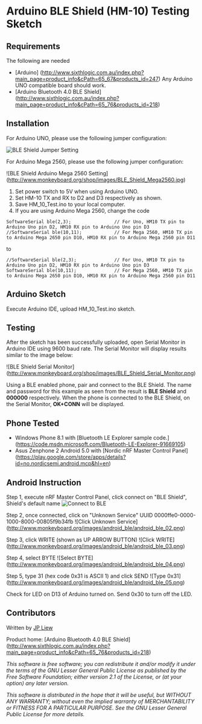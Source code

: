 # Arduino BLE Shield (HM-10) Testing Sketch

## Requirements

The following are needed 

* [Arduino] (http://www.sixthlogic.com.au/index.php?main_page=product_info&cPath=65_67&products_id=247) Any Arduino UNO compatible board should work.
* [Arduino Bluetooth 4.0 BLE Shield] (http://www.sixthlogic.com.au/index.php?main_page=product_info&cPath=65_76&products_id=218)

## Installation 

For Arduino UNO, please use the following jumper configuration:

![BLE Shield Jumper Setting](http://www.monkeyboard.org/shop/images/BLE_Shield_Jumper.jpg)

For Arduino Mega 2560, please use the following jumper configuration:

![BLE Shield Arduino Mega 2560 Setting] (http://www.monkeyboard.org/shop/images/BLE_Shield_Mega2560.jpg)

1. Set power switch to 5V when using Arduino UNO.
2. Set HM-10 TX and RX to D2 and D3 respectively as shown.
3. Save HM_10_Test.ino to your local computer.
4. If you are using Arduino Mega 2560, change the code 

```
SoftwareSerial ble(2,3);				// For Uno, HM10 TX pin to Arduino Uno pin D2, HM10 RX pin to Arduino Uno pin D3
//SoftwareSerial ble(10,11);			// For Mega 2560, HM10 TX pin to Arduino Mega 2650 pin D10, HM10 RX pin to Arduino Mega 2560 pin D11
```

to 

```
//SoftwareSerial ble(2,3);				// For Uno, HM10 TX pin to Arduino Uno pin D2, HM10 RX pin to Arduino Uno pin D3
SoftwareSerial ble(10,11);				// For Mega 2560, HM10 TX pin to Arduino Mega 2650 pin D10, HM10 RX pin to Arduino Mega 2560 pin D11
```

## Arduino Sketch

Execute Arduino IDE, upload HM_10_Test.ino sketch.

## Testing

After the sketch has been successfully uploaded, open Serial Monitor in Arduino IDE using 9600 baud rate. The Serial Monitor will display results similar to the image below:

![BLE Shield Serial Monitor] (http://www.monkeyboard.org/shop/images/BLE_Shield_Serial_Monitor.png)

Using a BLE enabled phone, pair and connect to the BLE Shield.  The name and password for this example as seen from the result is **BLE Shield** and **000000** respectively. When the phone is connected to the BLE Shield, on the Serial Monitor, **OK+CONN** will be displayed. 

## Phone Tested

* Windows Phone 8.1 with [Bluetooth LE Explorer sample code.] (https://code.msdn.microsoft.com/Bluetooth-LE-Explorer-91669105)
* Asus Zenphone 2 Android 5.0 with [Nordic nRF Master Control Panel] (https://play.google.com/store/apps/details?id=no.nordicsemi.android.mcp&hl=en)


## Android Instruction

Step 1, execute nRF Master Control Panel, click connect on "BLE Shield", Shield's default name
![Connect to BLE](http://www.monkeyboard.org/images/android_ble/android_ble_01.png)

Step 2, once connected, click on "Unknown Service" UUID 0000ffe0-0000-1000-8000-00805f9b34fb
![Click Unknown Service] (http://www.monkeyboard.org/images/android_ble/android_ble_02.png)

Step 3, click WRITE (shown as UP ARROW BUTTON)
![Click WRITE] (http://www.monkeyboard.org/images/android_ble/android_ble_03.png)

Step 4, select BYTE
![Select BYTE] (http://www.monkeyboard.org/images/android_ble/android_ble_04.png)

Step 5, type 31 (hex code 0x31 is ASCII 1) and click SEND
![Type 0x31] (http://www.monkeyboard.org/images/android_ble/android_ble_05.png)

Check for LED on D13 of Arduino turned on. Send 0x30 to turn off the LED.

## Contributors

Written by [JP Liew](http://jpliew.com)

Product home: [Arduino Bluetooth 4.0 BLE Shield] (http://www.sixthlogic.com.au/index.php?main_page=product_info&cPath=65_76&products_id=218)

*This software is free software; you can redistribute it and/or modify it under the terms of the GNU Lesser General Public License as published by the Free Software Foundation; either version 2.1 of the License, or (at your option) any later version.*

*This software is distributed in the hope that it will be useful, but WITHOUT ANY WARRANTY; without even the implied warranty of MERCHANTABILITY or FITNESS FOR A PARTICULAR PURPOSE.  See the GNU Lesser General Public License for more details.*
